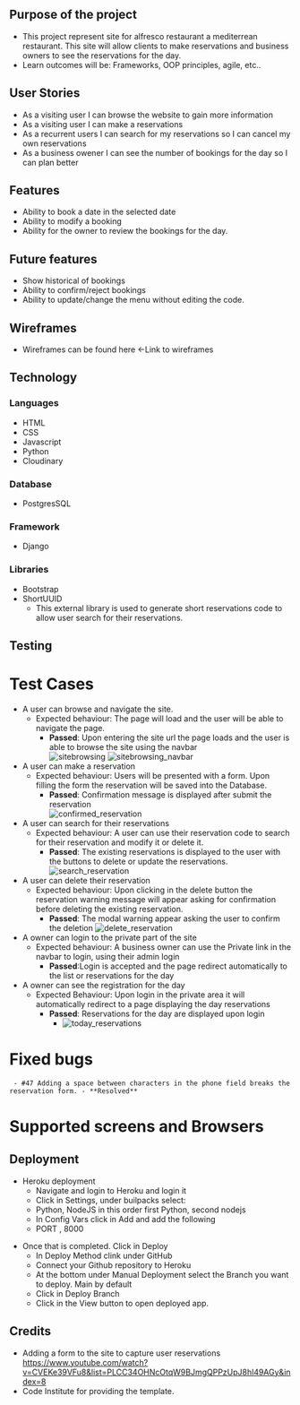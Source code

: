 ## Purpose of the project
   * This project represent site for alfresco restaurant a mediterrean restaurant. This site will allow clients to make reservations and business owners to see the reservations for the day.
   * Learn outcomes will be: Frameworks, OOP principles, agile, etc..
## User Stories
   * As a visiting user I can browse the website to gain more information
   * As a visiting user I can make a reservations
   * As a recurrent users I can search for my reservations so I can cancel my own reservations
   * As a business owener I can see the number of bookings for the day so I can plan better
## Features
   * Ability to book a date in the selected date
   * Ability to modify a booking
   * Ability for the owner to review the bookings for the day.
## Future features
   * Show historical of bookings
   * Ability to confirm/reject bookings
   * Ability to update/change the menu without editing the code.
## Wireframes
   * Wireframes can be found here <-Link to wireframes
## Technology
   ### Languages
   * HTML
   * CSS
   * Javascript
   * Python
   * Cloudinary
   ### Database
   * PostgresSQL
   ### Framework 
   * Django
   ### Libraries
   * Bootstrap
   * ShortUUID 
     * This external library is used to generate short reservations code to allow user search for their reservations. 

## Testing
   # Test Cases 
   * A user can browse and navigate the site. 
     - Expected behaviour: The page will load and the user will be able to navigate the page. 
       - **Passed**: Upon entering the site url the page loads and the user is able to browse the site using the navbar  
   ![sitebrowsing](/assets/images/sitebrowsing_1.png)
   ![sitebrowsing_navbar](assets/images/sitebrowsing_navbar.png)
   * A user can make a reservation
     - Expected behaviour: Users will be presented with a form. Upon filling the form the reservation will be saved into the Database.
       - **Passed**: Confirmation message is displayed after submit the reservation  
          ![confirmed_reservation](assets/images/confirmed_reservation.png)
   * A user can search for their reservations
     - Expected behaviour: A user can use their reservation code to search for their reservation and modify it or delete it. 
       - **Passed**: The existing reservations is displayed to the user with the buttons to delete or update the reservations.  
          ![search_reservation](assets/images/search_reservation.png)
   * A user can delete their reservation
     - Expected behaviour: Upon clicking in the delete button the reservation warning message will appear asking for confirmation before
     deleting the existing reservation. 
       - **Passed**: The modal warning appear asking the user to confirm the deletion 
          ![delete_reservation](assets/images/delete_reservation.png)
   * A owner can login to the private part of the site
     - Expected behaviour: A business owner can use the Private link in the navbar to login, using their admin login
       - **Passed**:Login is accepted and the page redirect automatically to the list or reservations for the day
   * A owner can see the registration for the day
     - Expected Behaviour: Upon login in the private area it will automatically redirect to a page displaying the day reservations
       - **Passed**: Reservations for the day are displayed upon login
         - ![today_reservations](assets/images/today_reservation.png)
   # Fixed bugs
     - #47 Adding a space between characters in the phone field breaks the reservation form. - **Resolved**
   # Supported screens and Browsers
## Deployment
   * Heroku deployment
     - Navigate and login to Heroku and login it 
     - Click in Settings, under builpacks select: 
     - Python, NodeJS in this order first Python, second nodejs 
     - In Config Vars click in Add and add the following
     - PORT , 8000
   - Once that is completed. Click in Deploy
      - In Deploy Method clink under GitHub 
      - Connect your Github repository to Heroku
      - At the bottom under Manual Deployment select the Branch you want to deploy. Main by default
      - Click in Deploy Branch
      - Click in the View button to open deployed app.
## Credits
   * Adding a form to the site to capture user reservations https://www.youtube.com/watch?v=CVEKe39VFu8&list=PLCC34OHNcOtqW9BJmgQPPzUpJ8hl49AGy&index=8
   * Code Institute for providing the template.
